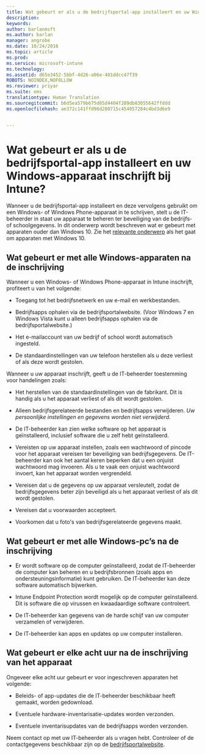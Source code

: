 ```yaml
---
title: Wat gebeurt er als u de bedrijfsportal-app installeert en uw Windows-apparaat inschrijft bij Intune? | Microsoft Docs
description: 
keywords: 
author: barlanmsft
ms.author: barlan
manager: angrobe
ms.date: 10/24/2016
ms.topic: article
ms.prod: 
ms.service: microsoft-intune
ms.technology: 
ms.assetid: d65e3452-5bbf-4d26-a06e-401ddcc47f39
ROBOTS: NOINDEX,NOFOLLOW
ms.reviewer: priyar
ms.suite: ems
translationtype: Human Translation
ms.sourcegitcommit: b6d5ea579b675d85d4404f289db83055642ffddd
ms.openlocfilehash: ae372c141ffd98d280715c454057284c4bd3d6e9


---
```



# <a name="what-happens-if-you-install-the-company-portal-app-and-enroll-your-windows-device-in-intune"></a>Wat gebeurt er als u de bedrijfsportal-app installeert en uw Windows-apparaat inschrijft bij Intune?

Wanneer u de bedrijfsportal-app installeert en deze vervolgens gebruikt om een Windows- of Windows Phone-apparaat in te schrijven, stelt u de IT-beheerder in staat uw apparaat te beheren ter beveiliging van de bedrijfs- of schoolgegevens. In dit onderwerp wordt beschreven wat er gebeurt met apparaten ouder dan Windows 10. Zie het [relevante onderwerp](what-happens-if-you-install-the-company-portal-app-and-enroll-your-device-in-intune-windows10.md) als het gaat om apparaten met Windows 10.

## <a name="what-happens-to-all-windows-devices-after-enrollment"></a>Wat gebeurt er met alle Windows-apparaten na de inschrijving
Wanneer u een Windows- of Windows Phone-apparaat in Intune inschrijft, profiteert u van het volgende:

-   Toegang tot het bedrijfsnetwerk en uw e-mail en werkbestanden.

-   Bedrijfsapps ophalen via de bedrijfsportalwebsite. (Voor Windows 7 en Windows Vista kunt u alleen bedrijfsapps ophalen via de bedrijfsportalwebsite.)

-   Het e-mailaccount van uw bedrijf of school wordt automatisch ingesteld.

-   De standaardinstellingen van uw telefoon herstellen als u deze verliest of als deze wordt gestolen.

Wanneer u uw apparaat inschrijft, geeft u de IT-beheerder toestemming voor handelingen zoals:

-   Het herstellen van de standaardinstellingen van de fabrikant. Dit is handig als u het apparaat verliest of als dit wordt gestolen.

-   Alleen bedrijfsgerelateerde bestanden en bedrijfsapps verwijderen. *Uw persoonlijke instellingen en gegevens worden niet verwijderd.*

-   De IT-beheerder kan zien welke software op het apparaat is geïnstalleerd, inclusief software die u zelf hebt geïnstalleerd.

-   Vereisten op uw apparaat instellen, zoals een wachtwoord of pincode voor het apparaat vereisen ter beveiliging van bedrijfsgegevens. De IT-beheerder kan ook het aantal keren beperken dat u een onjuist wachtwoord mag invoeren. Als u te vaak een onjuist wachtwoord invoert, kan het apparaat worden vergrendeld.

-   Vereisen dat u de gegevens op uw apparaat versleutelt, zodat de bedrijfsgegevens beter zijn beveiligd als u het apparaat verliest of als dit wordt gestolen.

-   Vereisen dat u voorwaarden accepteert.

-   Voorkomen dat u foto's van bedrijfsgerelateerde gegevens maakt.

## <a name="what-happens-to-all-windows-pcs-after-enrollment"></a>Wat gebeurt er met alle Windows-pc’s na de inschrijving

-  Er wordt software op de computer geïnstalleerd, zodat de IT-beheerder de computer kan beheren en u bedrijfsbronnen (zoals apps en ondersteuningsinformatie) kunt gebruiken. De IT-beheerder kan deze software automatisch bijwerken.

-  Intune Endpoint Protection wordt mogelijk op de computer geïnstalleerd. Dit is software die op virussen en kwaadaardige software controleert.

-  De IT-beheerder kan gegevens van de harde schijf van uw computer verzamelen of verwijderen.

-  De IT-beheerder kan apps en updates op uw computer installeren.

## <a name="what-happens-every-eight-hours-after-device-enrollment"></a>Wat gebeurt er elke acht uur na de inschrijving van het apparaat
Ongeveer elke acht uur gebeurt er voor ingeschreven apparaten het volgende:

-   Beleids- of app-updates die de IT-beheerder beschikbaar heeft gemaakt, worden gedownload.

-   Eventuele hardware-inventarisatie-updates worden verzonden.

-   Eventuele inventarisupdates van de bedrijfsapps worden verzonden.

Neem contact op met uw IT-beheerder als u vragen hebt. Controleer of de contactgegevens beschikbaar zijn op de [bedrjifsportalwebsite](http://portal.manage.microsoft.com).



<!--HONumber=Dec16_HO2-->


